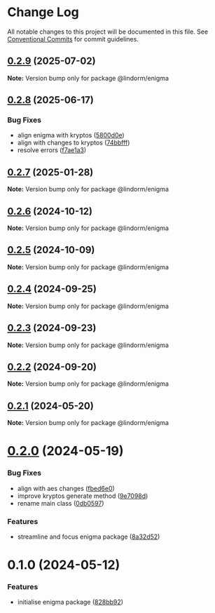 # Change Log

All notable changes to this project will be documented in this file.
See [Conventional Commits](https://conventionalcommits.org) for commit guidelines.

## [0.2.9](https://github.com/lindorm-io/monorepo/compare/@lindorm/enigma@0.2.8...@lindorm/enigma@0.2.9) (2025-07-02)

**Note:** Version bump only for package @lindorm/enigma

## [0.2.8](https://github.com/lindorm-io/monorepo/compare/@lindorm/enigma@0.2.7...@lindorm/enigma@0.2.8) (2025-06-17)

### Bug Fixes

- align enigma with kryptos ([5800d0e](https://github.com/lindorm-io/monorepo/commit/5800d0e9c3ed9e5f22a9dae705bc304d43306caa))
- align with changes to kryptos ([74bbfff](https://github.com/lindorm-io/monorepo/commit/74bbfff6fb50504dc70327f7de3fd6d4b45cb65a))
- resolve errors ([f7ae1a3](https://github.com/lindorm-io/monorepo/commit/f7ae1a3bbbc9e70c4e2244b0f2f3575a5912b6cb))

## [0.2.7](https://github.com/lindorm-io/monorepo/compare/@lindorm/enigma@0.2.6...@lindorm/enigma@0.2.7) (2025-01-28)

**Note:** Version bump only for package @lindorm/enigma

## [0.2.6](https://github.com/lindorm-io/monorepo/compare/@lindorm/enigma@0.2.5...@lindorm/enigma@0.2.6) (2024-10-12)

**Note:** Version bump only for package @lindorm/enigma

## [0.2.5](https://github.com/lindorm-io/monorepo/compare/@lindorm/enigma@0.2.4...@lindorm/enigma@0.2.5) (2024-10-09)

**Note:** Version bump only for package @lindorm/enigma

## [0.2.4](https://github.com/lindorm-io/monorepo/compare/@lindorm/enigma@0.2.3...@lindorm/enigma@0.2.4) (2024-09-25)

**Note:** Version bump only for package @lindorm/enigma

## [0.2.3](https://github.com/lindorm-io/monorepo/compare/@lindorm/enigma@0.2.2...@lindorm/enigma@0.2.3) (2024-09-23)

**Note:** Version bump only for package @lindorm/enigma

## [0.2.2](https://github.com/lindorm-io/monorepo/compare/@lindorm/enigma@0.2.1...@lindorm/enigma@0.2.2) (2024-09-20)

**Note:** Version bump only for package @lindorm/enigma

## [0.2.1](https://github.com/lindorm-io/monorepo/compare/@lindorm/enigma@0.2.0...@lindorm/enigma@0.2.1) (2024-05-20)

**Note:** Version bump only for package @lindorm/enigma

# [0.2.0](https://github.com/lindorm-io/monorepo/compare/@lindorm/enigma@0.1.0...@lindorm/enigma@0.2.0) (2024-05-19)

### Bug Fixes

- align with aes changes ([fbed6e0](https://github.com/lindorm-io/monorepo/commit/fbed6e05e334ada373a443c2b9c09224771d86bf))
- improve kryptos generate method ([9e7098d](https://github.com/lindorm-io/monorepo/commit/9e7098d4b219b11140e28e554ffd573204772249))
- rename main class ([0db0597](https://github.com/lindorm-io/monorepo/commit/0db0597e9b822b350f8b8c4d8295d85d60ff0fa1))

### Features

- streamline and focus enigma package ([8a32d52](https://github.com/lindorm-io/monorepo/commit/8a32d5293f03497f0e53e731195721e85364580d))

# 0.1.0 (2024-05-12)

### Features

- initialise enigma package ([828bb92](https://github.com/lindorm-io/monorepo/commit/828bb9280cd4737509a08632d5e332f05d8d6e9b))
